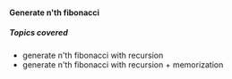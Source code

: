 #### Generate n'th fibonacci

##### Topics covered
+ generate n'th fibonacci with recursion
+ generate n'th fibonacci with recursion + memorization

